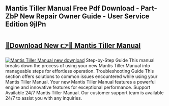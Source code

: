 ## Mantis Tiller Manual Free Pdf Download - Part-ZbP New Repair Owner Guide - User Service Edition 9jIPn

# <h2><a href="http://bc44011.oget.top/?id=Mantis+Tiller+Manual">🔗Download New 👉🔴 Mantis Tiller Manual</a></h2>

[![Mantis Tiller Manual new download](https://i.imgur.com/5g1atiW.png)](http://bc44011.oget.top/?id=Mantis+Tiller+Manual)
Step-by-Step Guide This manual breaks down the process of using your new Mantis Tiller Manual into manageable steps for effortless operation. Troubleshooting Guide This section offers solutions to common issues encountered while using your Mantis Tiller Manual. Your new Mantis Tiller Manual features a powerful engine and innovative features for exceptional performance. Support Available 24/7 Mantis Tiller Manual. Our customer support team is available 24/7 to assist you with any inquiries.
